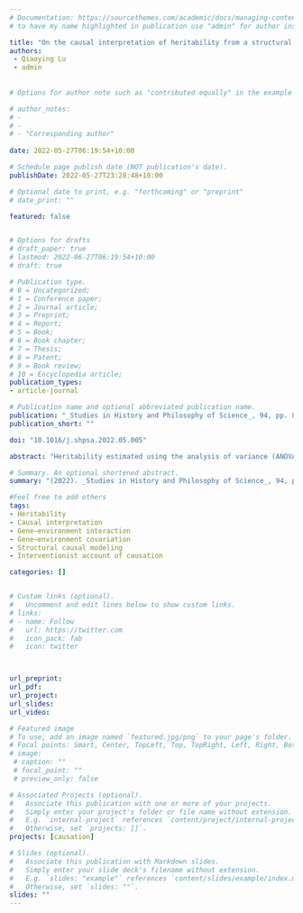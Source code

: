 ```yaml
---
# Documentation: https://sourcethemes.com/academic/docs/managing-content/ 
# to have my name highlighted in publication use "admin" for author instead of Pierrick Bourrat

title: "On the causal interpretation of heritability from a structural causal modeling perspective"
authors:
 - Qiaoying Lu 
 - admin
 
 
# Options for author note such as "contributed equally" in the example below, assuming they are three authors, the third author is corresponding author.

# author_notes:
# - 
# - 
# - "Corresponding author"
 
date: 2022-05-27T06:19:54+10:00

# Schedule page publish date (NOT publication's date).
publishDate: 2022-05-27T23:28:48+10:00

# Optional date to print, e.g. "forthcoming" or "preprint"
# date_print: ""

featured: false


# Options for drafts
# draft_paper: true
# lastmod: 2022-06-27T06:19:54+10:00
# draft: true

# Publication type.
# 0 = Uncategorized;
# 1 = Conference paper;
# 2 = Journal article;
# 3 = Preprint;
# 4 = Report;
# 5 = Book;
# 6 = Book chapter;
# 7 = Thesis;
# 8 = Patent;
# 9 = Book review;
# 10 = Encyclopedia article;
publication_types:
- article-journal

# Publication name and optional abbreviated publication name.
publication: "_Studies in History and Philosophy of Science_, 94, pp. 87–98"
publication_short: ""

doi: "10.1016/j.shpsa.2022.05.005"

abstract: "Heritability estimated using the analysis of variance (ANOVA) for ascribing causal responsibility to genes for a phenotype has been criticized widely. First, there are problems associated with articulating the exact causal meaning of heritability in the standard model. Second, in conditions of gene–environment interaction or covariation that violate the assumptions made by the standard model, a causal interpretation of heritability is thought to be unwarranted. This paper aims to rethink these ideas and associated disputes from a structural causal modeling (SCM) perspective. Using SCM, we show that, in the standard model, heritability reflects the causal effect of eliminating genotypic differences on the change of phenotypic variance of a population. In the presence of interaction or covariation, heritability is estimated incorrectly using ANOVA. However, SCM can provide the causal effect of genotypes on the phenotypic variance regarding particular interventions. We also show that SCM can identify different types of causal effect and answer individual-level causal questions. We conclude that SCM has the resources to provide a systematic causal interpretation that can supplement traditional heritability estimates via ANOVA and offer a more substantial causal analysis of genetic causation."

# Summary. An optional shortened abstract.
summary: "(2022). _Studies in History and Philosophy of Science_, 94, pp. 87–98"

#Feel free to add others
tags:
- Heritability 
- Causal interpretation 
- Gene–environment interaction 
- Gene–environment covariation 
- Structural causal modeling 
- Interventionist account of causation

categories: []


# Custom links (optional).
#   Uncomment and edit lines below to show custom links.
# links:
# - name: Follow
#   url: https://twitter.com
#   icon_pack: fab
#   icon: twitter



url_preprint:
url_pdf:
url_project:
url_slides:
url_video:

# Featured image
# To use, add an image named `featured.jpg/png` to your page's folder. 
# Focal points: Smart, Center, TopLeft, Top, TopRight, Left, Right, BottomLeft, Bottom, BottomRight.
# image:
 # caption: ""
 # focal_point: ""
 # preview_only: false

# Associated Projects (optional).
#   Associate this publication with one or more of your projects.
#   Simply enter your project's folder or file name without extension.
#   E.g. `internal-project` references `content/project/internal-project/index.md`.
#   Otherwise, set `projects: []`.
projects: [causation]

# Slides (optional).
#   Associate this publication with Markdown slides.
#   Simply enter your slide deck's filename without extension.
#   E.g. `slides: "example"` references `content/slides/example/index.md`.
#   Otherwise, set `slides: ""`.
slides: ""
---
```

